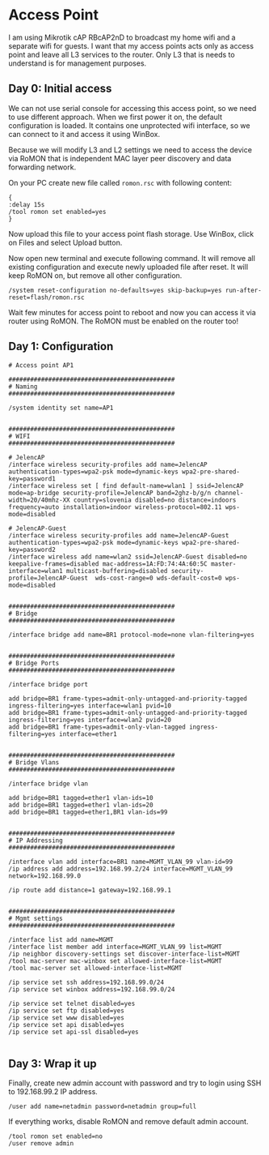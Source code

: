 # Access Point
I am using Mikrotik cAP RBcAP2nD to broadcast my home wifi and a separate wifi for guests. I want that my access points acts only as access point and leave all L3 services to the router. Only L3 that is needs to understand is for management purposes.

## Day 0: Initial access
We can not use serial console for accessing this access point, so we need to use different approach. When we first power it on, the default configuration is loaded. It contains one unprotected wifi interface, so we can connect to it and access it using WinBox.

Because we will modify L3 and L2 settings we need to access the device via RoMON that is independent MAC layer peer discovery and data forwarding network.

On your PC create new file called `romon.rsc` with following content:
```
{
:delay 15s
/tool romon set enabled=yes
}
```
Now upload this file to your access point flash storage. Use WinBox, click on Files and select Upload button.

Now open new terminal and execute following command. It will remove all existing configuration and execute newly uploaded file after reset. It will keep RoMON on, but remove all other configuration.
```
/system reset-configuration no-defaults=yes skip-backup=yes run-after-reset=flash/romon.rsc
```

Wait few minutes for access point to reboot and now you can access it via router using RoMON. The RoMON must be enabled on the router too!

## Day 1: Configuration
```
# Access point AP1

##############################################
# Naming
##############################################

/system identity set name=AP1


##############################################
# WIFI
##############################################

# JelencAP
/interface wireless security-profiles add name=JelencAP authentication-types=wpa2-psk mode=dynamic-keys wpa2-pre-shared-key=password1
/interface wireless set [ find default-name=wlan1 ] ssid=JelencAP mode=ap-bridge security-profile=JelencAP band=2ghz-b/g/n channel-width=20/40mhz-XX country=slovenia disabled=no distance=indoors frequency=auto installation=indoor wireless-protocol=802.11 wps-mode=disabled

# JelencAP-Guest
/interface wireless security-profiles add name=JelencAP-Guest authentication-types=wpa2-psk mode=dynamic-keys wpa2-pre-shared-key=password2
/interface wireless add name=wlan2 ssid=JelencAP-Guest disabled=no keepalive-frames=disabled mac-address=1A:FD:74:4A:60:5C master-interface=wlan1 multicast-buffering=disabled security-profile=JelencAP-Guest  wds-cost-range=0 wds-default-cost=0 wps-mode=disabled


##############################################
# Bridge
##############################################

/interface bridge add name=BR1 protocol-mode=none vlan-filtering=yes


##############################################
# Bridge Ports
##############################################

/interface bridge port

add bridge=BR1 frame-types=admit-only-untagged-and-priority-tagged ingress-filtering=yes interface=wlan1 pvid=10
add bridge=BR1 frame-types=admit-only-untagged-and-priority-tagged ingress-filtering=yes interface=wlan2 pvid=20
add bridge=BR1 frame-types=admit-only-vlan-tagged ingress-filtering=yes interface=ether1


##############################################
# Bridge Vlans
##############################################

/interface bridge vlan

add bridge=BR1 tagged=ether1 vlan-ids=10
add bridge=BR1 tagged=ether1 vlan-ids=20
add bridge=BR1 tagged=ether1,BR1 vlan-ids=99


##############################################
# IP Addressing
##############################################

/interface vlan add interface=BR1 name=MGMT_VLAN_99 vlan-id=99
/ip address add address=192.168.99.2/24 interface=MGMT_VLAN_99 network=192.168.99.0

/ip route add distance=1 gateway=192.168.99.1


##############################################
# Mgmt settings
##############################################

/interface list add name=MGMT
/interface list member add interface=MGMT_VLAN_99 list=MGMT
/ip neighbor discovery-settings set discover-interface-list=MGMT
/tool mac-server mac-winbox set allowed-interface-list=MGMT
/tool mac-server set allowed-interface-list=MGMT

/ip service set ssh address=192.168.99.0/24
/ip service set winbox address=192.168.99.0/24

/ip service set telnet disabled=yes
/ip service set ftp disabled=yes
/ip service set www disabled=yes
/ip service set api disabled=yes
/ip service set api-ssl disabled=yes


```

## Day 3: Wrap it up
Finally, create new admin account with password and try to login using SSH to 192.168.99.2 IP address.
```
/user add name=netadmin password=netadmin group=full
```
If everything works, disable RoMON and remove default admin account.
```
/tool romon set enabled=no
/user remove admin
```